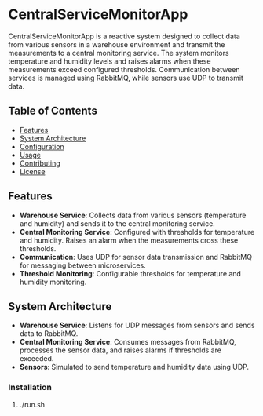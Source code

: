 # CentralServiceMonitorApp


CentralServiceMonitorApp is a reactive system designed to collect data from various sensors in a warehouse environment and transmit the measurements to a central monitoring service. The system monitors temperature and humidity levels and raises alarms when these measurements exceed configured thresholds. Communication between services is managed using RabbitMQ, while sensors use UDP to transmit data.

## Table of Contents

- [Features](#features)
- [System Architecture](#system-architecture)
- [Configuration](#configuration)
- [Usage](#usage)
- [Contributing](#contributing)
- [License](#license)

## Features

- **Warehouse Service**: Collects data from various sensors (temperature and humidity) and sends it to the central monitoring service.
- **Central Monitoring Service**: Configured with thresholds for temperature and humidity. Raises an alarm when the measurements cross these thresholds.
- **Communication**: Uses UDP for sensor data transmission and RabbitMQ for messaging between microservices.
- **Threshold Monitoring**: Configurable thresholds for temperature and humidity monitoring.


## System Architecture

- **Warehouse Service**: Listens for UDP messages from sensors and sends data to RabbitMQ.
- **Central Monitoring Service**: Consumes messages from RabbitMQ, processes the sensor data, and raises alarms if thresholds are exceeded.
- **Sensors**: Simulated to send temperature and humidity data using UDP.




### Installation

1. ./run.sh
